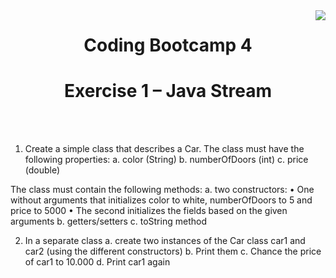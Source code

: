 <img align="right" src="http://s.4cdn.org/image/title/105.gif">
<h1 align="center">Coding Bootcamp 4 </h1>
<h1 align="center">Exercise 1 – Java Stream </h1>
</br></br>

1.	Create a simple class that describes a Car. The class must have the following properties:
a.	color (String)
b.	numberOfDoors (int)
c.	price (double)

The class must contain the following methods:
a.	two constructors:
•	One without arguments that initializes color to white,  numberOfDoors to 5 and price to 5000
•	The second initializes the fields based on the given arguments
b.	getters/setters
c.	toString method

2.	In a separate class
a.	 create two instances of the Car class car1 and car2 (using the different constructors)
b.	Print them
c.	Chance the price of car1 to 10.000 
d.	Print car1 again
